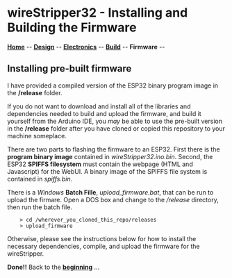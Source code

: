 # wireStripper32 - Installing and Building the Firmware

**[Home](readme.md)** --
**[Design](design.md)** --
**[Electronics](electronics.md)** --
**[Build](build.md)** --
**Firmware** --


## Installing pre-built firmware

I have provided a compiled version of the ESP32 binary program image
in the **/release** folder.

If you do not want to download and install all of the libraries and dependencies
needed to build and upload the firmware, and build it yourself from the Arduino IDE,
you *may* be able to use the pre-built version in the **/release** folder after
you have cloned or copied this repository to your machine someplace.

There are two parts to flashing the firmware to an ESP32.  First there is the
**program binary image** contained in *wireStripper32.ino.bin*. Second, the
ESP32 **SPIFFS filesystem** must contain the webpage (HTML and Javascript) for the
WebUI. A binary image of the SPIFFS file system is contained in *spiffs.bin*.

There is a *Windows* **Batch Fille**, *_upload_firmware.bat_*, that can be
run to upload the firmare.  Open a DOS box and change to the */release* directory,
then run the batch file.

```
	> cd /wherever_you_cloned_this_repo/releases
	> upload_firmware
```

Otherwise, please see the instructions below for how to install the
necessary dependencies, compile, and upload the firmware for the
wireStripper.


**Done!!** Back to the [**beginning**](readme.md) ...